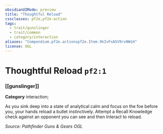 ```yaml
---
obsidianUIMode: preview
title: "Thoughtful Reload"
cssclasses: pf2e,pf2e-action
tags:
  - trait/gunslinger
  - trait/common
  - category/interaction
aliases: "Compendium.pf2e.actionspf2e.Item.9kIvFxA5V9rvNWiH"
license: OGL
---
```

# Thoughtful Reload `pf2:1`

### [[gunslinger]]

**Category** interaction; 




As you sink deep into a state of analytical calm and focus on the foe before you, your hands reload a bullet instinctively. Attempt a Recall Knowledge check against an opponent you can see and then Interact to reload.

*Source: Pathfinder Guns & Gears*
*OGL*